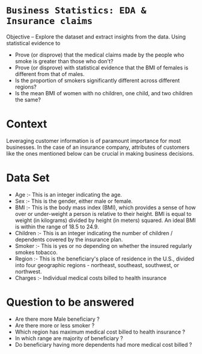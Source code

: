 # `Business Statistics: EDA & Insurance claims`

Objective – Explore the dataset and extract insights from the data. Using statistical evidence to

* Prove (or disprove) that the medical claims made by the people who smoke is greater than those who don't?
* Prove (or disprove) with statistical evidence that the BMI of females is different from that of males.
* Is the proportion of smokers significantly different across different regions?
* Is the mean BMI of women with no children, one child, and two children the same?

# Context
Leveraging customer information is of paramount importance for most businesses. In the case of an insurance company, attributes of customers like the ones mentioned below can be crucial in making business decisions. 

# Data Set 
- Age :- This is an integer indicating the age.
- Sex :- This is the  gender, either male or female.
- BMI :- This is the body mass index (BMI), which provides a sense of how over or under-weight a person is relative to their height. BMI is equal to weight (in kilograms) divided by height (in meters) squared. An ideal BMI is within the range of 18.5 to 24.9.
- Children :- This is an integer indicating the number of children / dependents covered by the insurance plan.
- Smoker :- This is yes or no depending on whether the insured regularly smokes tobacco.
- Region :- This is the beneficiary's place of residence in the U.S., divided into four geographic regions - northeast, southeast, southwest, or northwest.
- Charges​ :- Individual medical costs billed to health insurance

# Question to be answered
- Are there more Male beneficiary ?
- Are there more or less smoker ?
- Which region has maximum medical cost billed to health insurance ?
- In which range are majority of beneficiary ?
- Do beneficiary having more dependents had more medical cost billed ?
